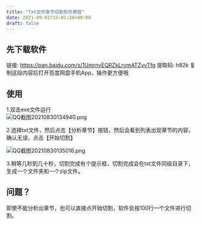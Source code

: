 ```yaml
---
title: "Txt文件章节切割软件教程"
date: 2021-09-01T15:01:26+08:00
draft: false
---
```



## 先下载软件  

链接: https://pan.baidu.com/s/1UmrnvEQRZkLrvmATZyvTfg 提取码: h82k 复制这段内容后打开百度网盘手机App，操作更方便哦

## 使用 
1.双击exe文件运行  
![QQ截图20210830134940.png](http://inews.gtimg.com/newsapp_ls/0/13940598668/0)

2.选择txt文件，然后点击【分析章节】按钮，然后会看到列表出现章节的内容，确认无误，点击【开始切割】

![QQ截图20210830135016.png](http://inews.gtimg.com/newsapp_ls/0/13940598950/0)  

3.稍等几秒到几十秒，切割完成有个提示框，切割完成会在txt文件同级目录下，生成一个文件夹和一个zip文件。

## 问题？

即使不能分析出章节，也可以直接点开始切割，软件会按100行一个文件进行切割。